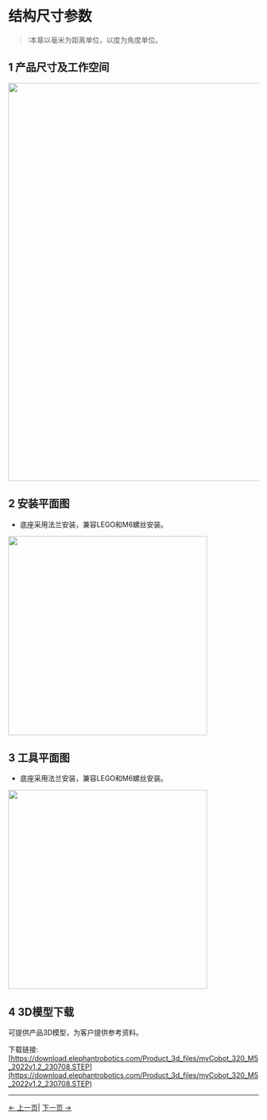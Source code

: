 # 结构尺寸参数



> ❕本章以毫米为距离单位，以度为角度单位。

## 1 产品尺寸及工作空间

<img src="../../resources/8-FilesDownload/2-serialproduct/320work.png " width="800" height="auto" />

## 2 安装平面图

* 底座采用法兰安装，兼容LEGO和M6螺丝安装。

<img src="../../resources/8-FilesDownload/2-serialproduct/底座尺寸.jpg " width="400" height="auto" />

## 3 工具平面图

- 底座采用法兰安装，兼容LEGO和M6螺丝安装。

<img src="../../resources/8-FilesDownload/2-serialproduct/image-20220507161207116.png " width="400" height="auto" />

## 4 3D模型下载
可提供产品3D模型，为客户提供参考资料。

下载链接: [https://download.elephantrobotics.com/Product_3d_files/myCobot_320_M5_2022v1.2_230708.STEP](https://download.elephantrobotics.com/Product_3d_files/myCobot_320_M5_2022v1.2_230708.STEP)

---

[← 上一页](../2-ProductFeature/2.2-ControlCoreParameter.md)| [下一页 →](../2-ProductFeature/2.4-ElectricalCharacteristicParameter.md)